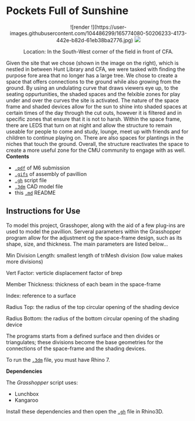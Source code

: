 # Pockets Full of Sunshine

<p align="center">
    ![render !](https://user-images.githubusercontent.com/104486299/165774080-50206233-4173-442e-b82d-61eb38ba2776.jpg)
    <img src="https://drive.google.com/file/d/1191KZFLMOcBO0vVKlOOSCHTrAXY-zjHn/view?usp=sharing" />
    <p align="center">Location: In the South-West corner of the field in front of CFA. </p>
</p>

Given the site that we chose (shown in the image on the right), which is nestled in between Hunt Library and CFA, we were tasked with finding the purpose fore area that no longer has a large tree. We chose to create a space that offers connections to the ground while also growing from the ground. By using an undulating curve that draws viewers eye up, to the seating oppurtunities, the shaded spaces and the felxible zones for play under and over the curves the site is activated. The nature of the space frame and shaded devices allow for the sun to shine into shaded spaces at certain times of the day through the cut outs, however it is filtered and in specific zones that ensure that it is not to harsh. Within the space frame, there are LEDS that turn on at night and allow the structure to remain useable for people to come and study, lounge, meet up with friends and for children to continue playing on. There are also spaces for plantings in the niches that touch the ground. Overall, the structure reactivates the space to create a more useful zone for the CMU community to engage with as well. 
**Contents**

- [`.pdf`](https://drive.google.com/file/d/11FAvenbty9WGYZ0gjfnQVkpJN0p2zCf4/view?usp=sharing) of M6 submission
- [`.gifs`](https://drive.google.com/file/d/1xtq6UDDhdwftuJCevF2du4K4EWiN7Viy/view?usp=sharing) of assembly of pavillion
- [`.gh`](https://drive.google.com/file/d/1xRKs4cQALHKaU2EkoSQzO58Y2_immf2R/view?usp=sharing) script file
- [`.3dm`](https://drive.google.com/file/d/1xGP8pP1VEcUayYtYQko_7h4uINvXKOhH/view?usp=sharing) CAD model file
- this [`.md`](https://github.com/l00sed/FCD-S22-62275/tree/main/Emily_Eesha) README

## Instructions for Use

To model this project, Grasshoper, along with the aid of a few plug-ins are used to model the pavillion. Serveral parameters within the Grasshopper program allow for the adjustment og the space-frame design, such as its shape, size, and thickness. The main parameters are listed below...

  Min Division Length: smallest length of triMesh division (low value makes more divisions)

  Vert Factor: verticle displacement factor of brep

  Member Thickness: thickness of each beam in the space-frame

  Index: reference to a surface 

  Radius Top: the radius of the top circular opening of the shading device

  Radius Bottom: the radius of the bottom circular opening of the shading device

The programs starts from a defined surface and then divides or triangulates; these divisions become the base geometries for the connections of the space-frame and the shading devices. 

To run the [`.3dm`](https://drive.google.com/file/d/1xGP8pP1VEcUayYtYQko_7h4uINvXKOhH/view?usp=sharing) file, you must have Rhino 7.

**Dependencies**

The _Grasshopper_ script uses:
  - Lunchbox
  - Kangaroo
 
Install these dependencies and then open the [`.gh`](https://drive.google.com/file/d/1xRKs4cQALHKaU2EkoSQzO58Y2_immf2R/view?usp=sharing) file in Rhino3D. 

